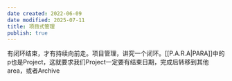 ```yaml
---
date created: 2022-06-09
date modified: 2025-07-11
title: 项目式管理
publish: true
---
```


有闭环结束，才有持续向前走。项目管理，讲究一个闭环。[[P.A.R.A|PARA]]中的p也是Project，这就要求我们Project一定要有结束日期，完成后转移到其他area，或者Archive

